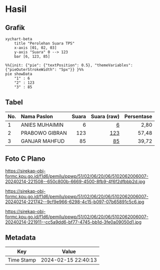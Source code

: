 # Hasil

## Grafik

```mermaid
xychart-beta
    title "Perolehan Suara TPS"
    x-axis [01, 02, 03]
    y-axis "Suara" 0 --> 123
    bar [6, 123, 85]
```

```mermaid
%%{init: {"pie": {"textPosition": 0.5}, "themeVariables": {"pieOuterStrokeWidth": "5px"}} }%%
pie showData
    "1" : 6
    "2" : 123
    "3" : 85
```

## Tabel

| No. | Nama Paslon    | Suara | Suara (raw) | Persentase |
|:--- |:-------------- | -----:| -----------:| ----------:|
| 1   | ANIES MUHAIMIN | 6     | [6][p-1]    | 2,80       |
| 2   | PRABOWO GIBRAN | 123   | [123][p-2]  | 57,48      |
| 3   | GANJAR MAHFUD  | 85    | [85][p-3]   | 39,72      |


[p-1]: https://github.com/gigit-pemilu/pemilu-2024-51-bali/blob/main/pilpres/hitung-suara/sub/51-bali/sub/02-tabanan/sub/06-kediri/sub/2006-cepaka/sub/007-tps/sub/paslon-1.txt
[p-2]: https://github.com/gigit-pemilu/pemilu-2024-51-bali/blob/main/pilpres/hitung-suara/sub/51-bali/sub/02-tabanan/sub/06-kediri/sub/2006-cepaka/sub/007-tps/sub/paslon-2.txt
[p-3]: https://github.com/gigit-pemilu/pemilu-2024-51-bali/blob/main/pilpres/hitung-suara/sub/51-bali/sub/02-tabanan/sub/06-kediri/sub/2006-cepaka/sub/007-tps/sub/paslon-3.txt

## Foto C Plano

https://sirekap-obj-formc.kpu.go.id/f1d6/pemilu/ppwp/51/02/06/20/06/5102062006007-20240214-221508--650c800b-6669-4500-8fb9-4f6f2dfbbb2d.jpg

https://sirekap-obj-formc.kpu.go.id/f1d6/pemilu/ppwp/51/02/06/20/06/5102062006007-20240214-221742--9cf9e966-6298-4c15-b097-07b65891c5c6.jpg

https://sirekap-obj-formc.kpu.go.id/f1d6/pemilu/ppwp/51/02/06/20/06/5102062006007-20240214-221911--cc5a9dd6-bf77-4745-bb1d-3fe0a09050d1.jpg


## Metadata

| Key        | Value               |
| ---------- | ------------------- |
| Time Stamp | 2024-02-15 22:40:13 |



